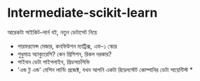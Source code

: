 # Intermediate-scikit-learn
আরেকটা সাইকিট-লার্ন বই, নতুন ডেটাসেট নিয়ে

* পারফরমেন্স মেজার, কনফিউশন ম্যাট্রিক্স, এফ-১ স্কোর
* শুধুমাত্র অ্যাক্যুরেসি? কেন প্রিসিশন, রিকল দরকার?
* পাইথন ডেটা পাইপলাইন, গ্রিডসার্চসিভি
* 'এন্ড টু এন্ড' মেশিন লার্নিং প্রজেক্ট, যখন আপনি একটা রিয়েলস্টেট কোম্পানির ডেটা সায়েন্টিস্ট *

